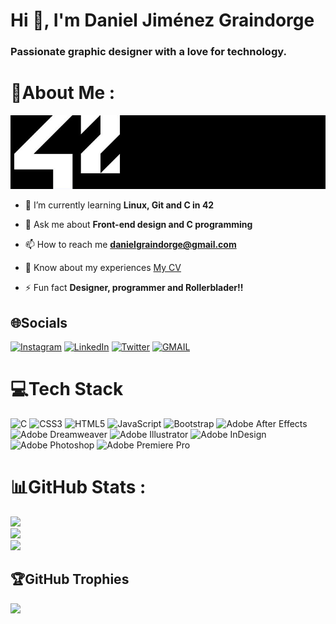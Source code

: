 <h1 align="left">Hi 👋, I'm Daniel Jiménez Graindorge</h1>
<h3 align="left">Passionate graphic designer with a love for technology.</h3>

# 💫About Me :
![Banner](https://github.com/BishopVK/BishopVK/blob/main/42-banner.jpg)
- 🌱 I’m currently learning **Linux, Git and C in 42**

- 💬 Ask me about **Front-end design and C programming**

- 📫 How to reach me **danielgraindorge@gmail.com**

<!-- - 📄 Know about my experiences [My CV](https://drive.google.com/file/d/14Xea7BIkPWYoE5pXPSPCnySn77rHSYGJ/view?usp=sharing) -->

- 📄 Know about my experiences <a href="https://drive.google.com/file/d/14Xea7BIkPWYoE5pXPSPCnySn77rHSYGJ/view?usp=sharing" target="_blank">My CV</a>

- ⚡ Fun fact **Designer, programmer and Rollerblader!!**

## 🌐Socials
<!-- [![Instagram](https://img.shields.io/badge/Instagram-%23E4405F.svg?logo=Instagram&logoColor=white)](https://instagram.com/danieljimenezgraindorge) [![LinkedIn](https://img.shields.io/badge/LinkedIn-%230077B5.svg?logo=linkedin&logoColor=white)](https://www.linkedin.com/in/daniel-jim%C3%A9nez-graindorge-10582150/) [![Twitter](https://img.shields.io/badge/Twitter-%231DA1F2.svg?logo=Twitter&logoColor=white)](https://twitter.com/grain_) -->

<a href="https://instagram.com/danieljimenezgraindorge" target="_blank">![Instagram](https://img.shields.io/badge/Instagram-%23E4405F.svg?logo=Instagram&logoColor=white)</a>
<a href="https://www.linkedin.com/in/daniel-jim%C3%A9nez-graindorge-10582150/" target="_blank">![LinkedIn](https://img.shields.io/badge/LinkedIn-%230077B5.svg?logo=linkedin&logoColor=white)</a>
<a href="https://twitter.com/grain_" target="_blank">![Twitter](https://img.shields.io/badge/Twitter-%231DA1F2.svg?logo=Twitter&logoColor=white)</a>
<a href="mailto:danielgraindorge@gmail.com" target="_blank">![GMAIL](https://camo.githubusercontent.com/380a5745b4c9fd70414abd284270a7c76f970e4434eb12fd94e85c63506ee1e1/68747470733a2f2f696d672e736869656c64732e696f2f62616467652f2d476d61696c2d6331343433383f7374796c653d666c6174266c6f676f3d476d61696c266c6f676f436f6c6f723d7768697465)</a>

# 💻Tech Stack
![C](https://img.shields.io/badge/c-%2300599C.svg?style=for-the-badge&logo=c&logoColor=white) ![CSS3](https://img.shields.io/badge/css3-%231572B6.svg?style=for-the-badge&logo=css3&logoColor=white) ![HTML5](https://img.shields.io/badge/html5-%23E34F26.svg?style=for-the-badge&logo=html5&logoColor=white) ![JavaScript](https://img.shields.io/badge/javascript-%23323330.svg?style=for-the-badge&logo=javascript&logoColor=%23F7DF1E) ![Bootstrap](https://img.shields.io/badge/bootstrap-%23563D7C.svg?style=for-the-badge&logo=bootstrap&logoColor=white) ![Adobe After Effects](https://img.shields.io/badge/Adobe%20After%20Effects-9999FF.svg?style=for-the-badge&logo=Adobe%20After%20Effects&logoColor=white) ![Adobe Dreamweaver](https://img.shields.io/badge/Adobe%20Dreamweaver-FF61F6.svg?style=for-the-badge&logo=Adobe%20Dreamweaver&logoColor=white) ![Adobe Illustrator](https://img.shields.io/badge/adobeillustrator-%23FF9A00.svg?style=for-the-badge&logo=adobeillustrator&logoColor=white) ![Adobe InDesign](https://img.shields.io/badge/Adobe%20InDesign-49021F?style=for-the-badge&logo=adobeindesign&logoColor=white) ![Adobe Photoshop](https://img.shields.io/badge/adobephotoshop-%2331A8FF.svg?style=for-the-badge&logo=adobephotoshop&logoColor=white) ![Adobe Premiere Pro](https://img.shields.io/badge/Adobe%20Premiere%20Pro-9999FF.svg?style=for-the-badge&logo=Adobe%20Premiere%20Pro&logoColor=white)
# 📊GitHub Stats :
![](https://github-readme-stats.vercel.app/api?username=BishopVK&theme=radical&hide_border=false&include_all_commits=true&count_private=true)<br/>
![](https://github-readme-streak-stats.herokuapp.com/?user=BishopVK&theme=radical&hide_border=false)<br/>
![](https://github-readme-stats.vercel.app/api/top-langs/?username=BishopVK&theme=radical&hide_border=false&include_all_commits=true&count_private=true&layout=compact)

## 🏆GitHub Trophies
![](https://github-trophies.vercel.app/?username=BishopVK&theme=onedark&no-frame=true&no-bg=true&margin-w=4)

